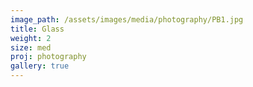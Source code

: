 ```yaml
---
image_path: /assets/images/media/photography/PB1.jpg
title: Glass
weight: 2
size: med
proj: photography
gallery: true
---
```

